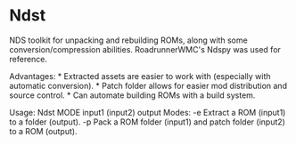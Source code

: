 # Ndst
NDS toolkit for unpacking and rebuilding ROMs, along with some conversion/compression abilities.
RoadrunnerWMC's Ndspy was used for reference.

Advantages:
    * Extracted assets are easier to work with (especially with automatic conversion).
    * Patch folder allows for easier mod distribution and source control.
    * Can automate building ROMs with a build system.

Usage:
    Ndst MODE input1 (input2) output
        Modes:
            -e Extract a ROM (input1) to a folder (output).
            -p Pack a ROM folder (input1) and patch folder (input2) to a ROM (output).